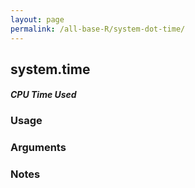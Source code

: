 ```yaml
---
layout: page
permalink: /all-base-R/system-dot-time/
---
```


## __system.time__

#### _CPU Time Used_

### Usage

### Arguments

### Notes
